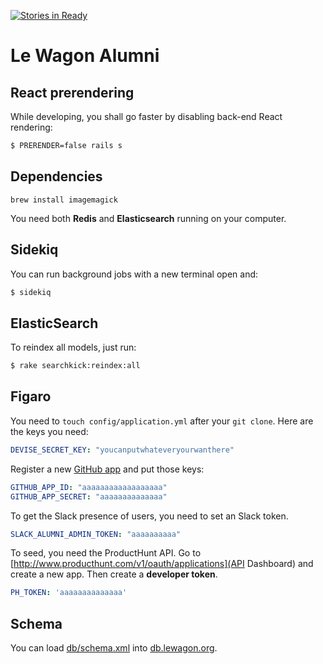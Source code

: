[![Stories in Ready](https://badge.waffle.io/lewagon/alumni.png?label=ready&title=Ready)](https://waffle.io/lewagon/alumni)
# Le Wagon Alumni

## React prerendering

While developing, you shall go faster by disabling back-end React rendering:

```bash
$ PRERENDER=false rails s
```

## Dependencies

```
brew install imagemagick
```

You need both **Redis** and **Elasticsearch** running on your computer.

## Sidekiq

You can run background jobs with a new terminal open and:

```bash
$ sidekiq
```

## ElasticSearch

To reindex all models, just run:

```bash
$ rake searchkick:reindex:all
```

## Figaro

You need to `touch config/application.yml` after your `git clone`. Here are the keys you need:

```yaml
DEVISE_SECRET_KEY: "youcanputwhateveryourwanthere"
```

Register a new [GitHub app](https://github.com/settings/developers) and put those keys:

```yaml
GITHUB_APP_ID: "aaaaaaaaaaaaaaaaaa"
GITHUB_APP_SECRET: "aaaaaaaaaaaaaa"
```

To get the Slack presence of users, you need to set an Slack token.

```yaml
SLACK_ALUMNI_ADMIN_TOKEN: "aaaaaaaaaa"
```

To seed, you need the ProductHunt API. Go to [http://www.producthunt.com/v1/oauth/applications](API Dashboard) and
create a new app. Then create a **developer token**.

```yaml
PH_TOKEN: 'aaaaaaaaaaaaaa'
```

## Schema

You can load [db/schema.xml](db/schema.xml) into [db.lewagon.org](http://db.lewagon.org).
